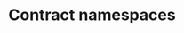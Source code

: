 # Contract namespaces

<!--- Licensed under Creative Commons Attribution 4.0 International License
https://creativecommons.org/licenses/by/4.0/ -->
